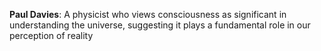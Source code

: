 **Paul Davies**: A physicist who views consciousness as significant in understanding the universe, suggesting it plays a fundamental role in our perception of reality